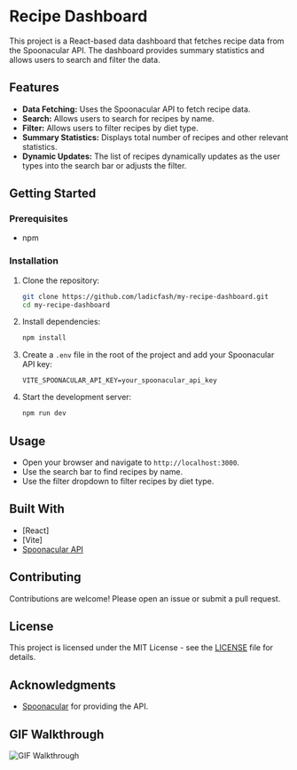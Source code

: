 # Recipe Dashboard

This project is a React-based data dashboard that fetches recipe data from the Spoonacular API. The dashboard provides summary statistics and allows users to search and filter the data.

## Features

- **Data Fetching:** Uses the Spoonacular API to fetch recipe data.
- **Search:** Allows users to search for recipes by name.
- **Filter:** Allows users to filter recipes by diet type.
- **Summary Statistics:** Displays total number of recipes and other relevant statistics.
- **Dynamic Updates:** The list of recipes dynamically updates as the user types into the search bar or adjusts the filter.


## Getting Started

### Prerequisites

- npm

### Installation

1. Clone the repository:

   ```bash
   git clone https://github.com/ladicfash/my-recipe-dashboard.git
   cd my-recipe-dashboard
   ```

2. Install dependencies:

   ```bash
   npm install
   ```

3. Create a `.env` file in the root of the project and add your Spoonacular API key:

   ```env
   VITE_SPOONACULAR_API_KEY=your_spoonacular_api_key
   ```

4. Start the development server:

   ```bash
   npm run dev
   ```

## Usage

- Open your browser and navigate to `http://localhost:3000`.
- Use the search bar to find recipes by name.
- Use the filter dropdown to filter recipes by diet type.

## Built With

- [React]
- [Vite]
- [Spoonacular API](https://spoonacular.com/food-api) 

## Contributing

Contributions are welcome! Please open an issue or submit a pull request.

## License

This project is licensed under the MIT License - see the [LICENSE](LICENSE) file for details.

## Acknowledgments

- [Spoonacular](https://spoonacular.com/) for providing the API.
## GIF Walkthrough

![GIF Walkthrough](walkthrough.gif)

